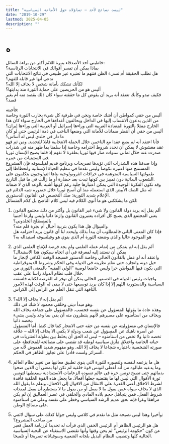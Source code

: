 ```yaml
---
title: "ليست نصائح لأحد – تساؤلات حول الأمانة السياسية"
date: "2019-10-29"
lastmod: 2025-04-05
description: ""
---
```

# **ه**

خاطبني أحد الأصدقاء بنبرة اللائم أكثر من براءة السائل:  
بماذا يمكن أن تفسر أقوالك في الانتخابات الرئاسية؟  
هل تطلب الحقيقة أم تسيء الظن فتتهم ما تعتبره غير طبيعي في نتائج الانتخابات التي تدعي أنها غير قابلة للفهم؟  
لكأنك تشكك بأمانة شخص لا يخاف إلا الله؟  
أليس هو من الحريصين على حماية الثورة منذ بدايتها؟  
فكيف تبدو وكأنك تعتقد أنه يريد أن يقوض كل ما حققته سواء كان ذلك بقصد منه أم بغير قصد؟

فأجبته:  
أليس من حقي كمواطن أن أشك خاصة ونحن في ظرفية كل شيء يحارب الثورة وخاصة من الذين يدعون الانتساب إليها في الداخل ويحالفون أعداءها في الخارج سواء كان هذا الخارج ممثلا بالثورة المضادة العربية التي وراءها إسرائيل أو العربية التي وراءها إيران؟  
أليس من حقي أن انتظر ضمانات للأمانة التي وضعها الناخب في ذمة الرئيس حتى لو كان ما دار في خلدي ليس له أساس؟  
فأنا اعتقد أنه لم يصغ عقدا مع الناخبين خلال الحملة الانتخابية قابلا للتحديد. ومن ثم فهو عقد مغشوش لا يمكن أن نحدد شروط احترامه وخاصة إذا سلمنا بما ظهر منه في شذرات صدرت عنه خلال ثماني سنوات صار فيها ثوريا بطفرة لا تفهم إذ قلما يصبح الإنسان ثوريا في الستينيات من عمره.  
وإذا صدقنا هذه الشذرات التي تؤيدها تصريحات وبرنامج قديم لفيلسوفه فإن المشروع المستنتج منها اعتبره نكوصا وليس تقدما في تنظيم الحياة الإنسانية وانحطاطا إلى طفولتها السياسية المتوهمة في خرافات انثروبولوجية بناها اثنولوجيون يتكلمون على الشعوب البدائية دون تمييز بين كونها تبدت بعد حضارة أو ما زالت في ما قبل التاريخ.  
وقد تكون الفكرة الوحيدة التي يمكن اعتبارها جلية رغم كونها أشبه بالوعد الذي لا ضمانة له مثل الصك الأبيض الذي استعمله منذ أن أصبح ثوريا خلال حضوره شبه الدائم في الإعلام شديد الثورية: صك التخصص في القانون الدستوري.  
لكن ما يشككني هو ما أنوي الكلام فيه ليس كلام الناصح بل كلام المتسائل:

1. ألم يقل إنه يريد دولة القانون ولا شيء غير القانون بل وأكثر من ذلك مجتمع القانون يعني المجتمع الذي يصبح كل أفراده يعتبرون القانون وازعا ذاتيا وليس وازعا أجنبيا بالمصطلح الخلدوني؟  
والسؤال هل هذا يكون بتربية أجيال أم بجرة قلم منه؟  
فإذا كان المعنى الثاني فالمطلوب أن يبدأ بذلك وليحدد لنا أي قانون يريد احترامه هل هو الموجود حاليا والذي وضعته الثورة أم الذي ينوي هو وفيلسوفه استبداله به؟

2. ألم يقل إنه لم يتمكن من إتمام عمله العلمي ولم يجد فرصة للإنتاج العلمي الذي يمكن أن نستند إليه لمعرفة في أي اتجاه سيكون هذا الاستبدال؟  
واعتقد أنه لو عمل بالقانون الحالي وخاصة الدستور فسيجد الوقت الكافي لإنجاز ما حيل دونه وانجازه حتى نعلم نظريته في الدولة وفي الحكم وشروط الديموقراطية التي يكون فيها المواطن حرا وليس خاضعا لوصية “الولي الفقيه” بالمعنى الثوري من خلال قلب نظام الدولة راسا على عقب.  
واجبات رئيس الدولة في الدستور الحالي يمكن أن توفر له الفرصة لكتابة فلسفته السياسية والدستورية اللهم إلا إذا كان يريد توسيعها حتى لا يبقى له الوقت لهذه الامور التافهة التي تنقل العلم من الراس إلى الكراس.

3. ألم يقل إنه لا يخاف إلا الله؟  
وهو مبدأ ديني وخلقي محمود لا شك في ذلك.  
وهذه عادة ما يقولها المسؤول عن نفسه فحسب. فالمسؤول على جماعة يخاف الله ويخاف من استأمنوه على مصيرهم لأنهم ينتظرون منه أن يفي بما وعد وليس بشيء يخصه ذاتيا.  
فالإنسان في مسؤوليته عن نفسه من حقه حتى الانتحار كما قال كنط. أما المسؤول عن أسرة ناهيك عن المسؤول عن شعب ودولة لا يكفي الا يخاف إلا الله – علاقة تخصه ذاتيا ولا تخص من استأمنوه – ليس له الحق أن يخلط بين بطولة العنتريات في حياته الخاصة واختلاق مآزق سياسية لوطنه قد تقضي على مصالحه للمحافظة على صورته الشخصية باعتباره شجاعا لا يخاف إلا الله. وهو مفهوم شديد الغموض لأنه من السرائر ولست قادرا على تجاوز الظاهر في الحكم.

4. هل ما يزعمه لنفسه ولتصوره للثورة التي ينوي تطبيق معانيها من تغيير نظام العالم وما يدعيه طبالوه من أنه أعطى لتونس قوة خلقية لم تكن لها بمعنى أن الذين ضحوا بدمائهم حتى تصبح تونس حرة في عالم تسوده الزعامات الاستبدادية سيعطيها لتونس ثورة الأقوال التي ليس لها ما يقتضيه جعلها أفعالا. ما يجعل هذه القوة الخلقية فاقدة لشرط الاخلاق أعني القدرة على الانتقال من الاقوال إلى الافعال. ونعلم ما يقول الله الذي لا يخاف سواه عمن يقول ما لا يفعل أو من يقول ما لا يستطيع أن يفعل لفقدانه شروط الفعل. فمن يتجاهل حجم بلاده المادي والخلقي في عصر العماليق إن لم يكن مراهقا وغرا فإنه بحق عديم الرشد السياسي وخطر على نفسه وعلى من استأمنوه على مصالح الوطن.

5. وأخيرا وهذا ليس نصيحة مثل ما تقدم في كلامي وليس جوابا كذلك على سؤال لائمي:  
من صاحب المشروع؟  
هل هو الرئيس الظاهر أم الرئيس الخفي الذي قرأت له تحديدا لرزنامة العمل فعبر عن كون “حكومة الرئيس” لم يحن وقتها وأنها تقتضي الاستغناء عن النخبة السياسية الحالية كلها وتنصيب النظام البديل بلجانه الشعبية وسوفياتاته تصريحا أو تلميحا.

###
